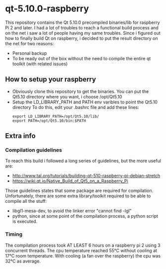 # qt-5.10.0-raspberry

This repository contains the Qt 5.10.0 precompiled binaries/lib for raspberry Pi 2 and later.
I had a lot of troubles to reach a functional build process and on the net i saw a lot of people having my same troubles.
Since i figured out how to finally build Qt on raspberry, i decided to put the result directory on the net for two reasons:
- Personal backup
- To be ready out of the box without the need to compile the entire qt toolkit (with related issues)

## How to setup your raspberry
- Obviously clone this repository to get the binaries. You can put the Qt5.10 directory where you want, i choose /opt/Qt5.10
- Setup the LD_LIBRARY_PATH and PATH env varibles to point the Qt5.10 directory
  To do this, edit your .bashrc file and add these lines:
  ```
  export LD_LIBRARY_PATH=/opt/Qt5.10/lib/
  export PATH=/opt/Qt5.10/bin:$PATH
  ```
  
## Extra info
### Compilation guidelines
To reach this build i followed a long series of guidelines, but the more useful are:
- http://www.tal.org/tutorials/building-qt-510-raspberry-pi-debian-stretch
- https://wiki.qt.io/Native_Build_of_Qt5_on_a_Raspberry_Pi

Those guidelines states that some package are required for compilation. Unfortunately, there are some extra library/toolkit required to be able to compile all the stuff:

- libgl1-mesa-dev, to avoid the linker error "cannot find -lgl"
- python, since at some point of the compilation process, a python script is executed.

### Timing
The compilation process took AT LEAST 6 hours on a raspberry pi 2 using 3 concurrent threads. The cpu temperature reached 55°C without cooling at 17°C room temperature. With cooling (a fan over the raspberry) the cpu was 32°C as average.

